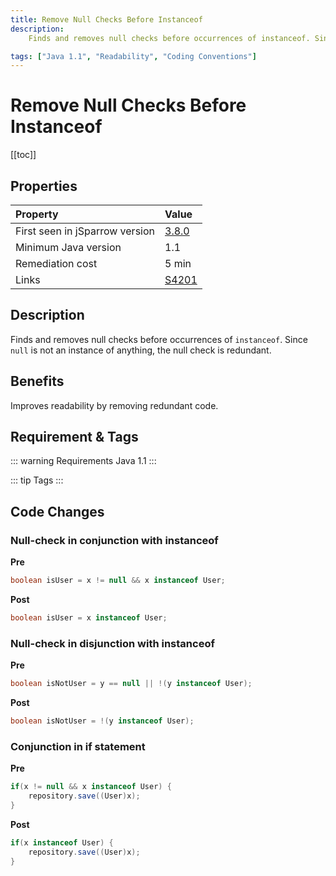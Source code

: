 ```yaml
---
title: Remove Null Checks Before Instanceof
description:
    Finds and removes null checks before occurrences of instanceof. Since null is not an instance of anything, the null check is redundant.

tags: ["Java 1.1", "Readability", "Coding Conventions"]
---
```


# Remove Null Checks Before Instanceof

[[toc]]

## Properties

| Property                        | Value |
|:------------------------------- |:----- |
| First seen in jSparrow version  | [3.8.0](/eclipse/release-notes.html#_3-8-0) |
| Minimum Java version            | 1.1   |
| Remediation cost                | 5 min |
| Links                           | [S4201](https://sonarcloud.io/organizations/default/rules?open=squid%3AS4201&rule_key=squid%3AS4201) |

## Description

Finds and removes null checks before occurrences of `instanceof`. Since `null` is not an instance of anything, the null check is redundant.

## Benefits

Improves readability by removing redundant code.

## Requirement & Tags

::: warning Requirements
Java 1.1
:::

::: tip Tags
<TagLinks />
:::

## Code Changes

### Null-check in conjunction with instanceof
__Pre__
```java
boolean isUser = x != null && x instanceof User;
```

__Post__
```java
boolean isUser = x instanceof User;
```

### Null-check in disjunction with instanceof
__Pre__
```java
boolean isNotUser = y == null || !(y instanceof User);
```

__Post__
```java
boolean isNotUser = !(y instanceof User);
```

### Conjunction in if statement 

__Pre__
```java
if(x != null && x instanceof User) {
    repository.save((User)x);
}
```

__Post__
```java
if(x instanceof User) {
    repository.save((User)x);
}
```


